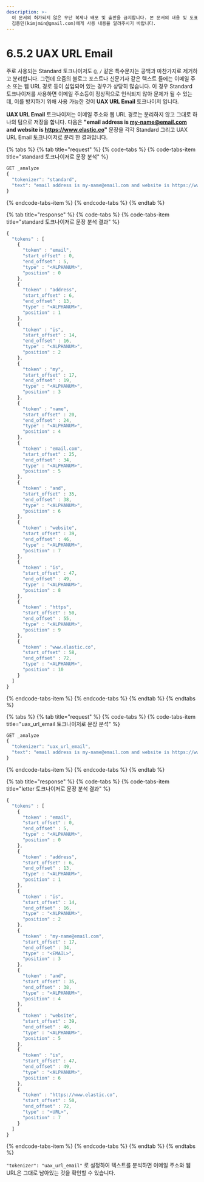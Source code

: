 ```yaml
---
description: >-
  이 문서의 허가되지 않은 무단 복제나 배포 및 출판을 금지합니다. 본 문서의 내용 및 도표 등을 인용하고자 하는 경우 출처를 명시하고
  김종민(kimjmin@gmail.com)에게 사용 내용을 알려주시기 바랍니다.
---
```


# 6.5.2 UAX URL Email

  주로 사용되는 Standard 토크나이저도 `@`, `/` 같은 특수문자는 공백과 마찬가지로 제거하고 분리합니다. 그런데 요즘의 블로그 포스트나 신문기사 같은 텍스트 들에는 이메일 주소 또는 웹 URL 경로 등이 삽입되어 있는 경우가 상당히 많습니다. 이 경우 Standard 토크나이저를 사용하면 이메일 주소등이 정상적으로 인식되지 않아 문제가 될 수 있는데, 이를 방지하기 위해 사용 가능한 것이 **UAX URL Email** 토크나이저 입니다.

  **UAX URL Email** 토크나이저는 이메일 주소와 웹 URL 경로는 분리하지 않고 그대로 하나의 텀으로 저장을 합니다. 다음은 **"email address is my-name@email.com and website is https://www.elastic.co"** 문장을 각각 Standard 그리고 UAX URL Email 토크나이저로 분리 한 결과입니다.

{% tabs %}
{% tab title="request" %}
{% code-tabs %}
{% code-tabs-item title="standard 토크나이저로 문장 분석" %}
```javascript
GET _analyze
{
  "tokenizer": "standard",
  "text": "email address is my-name@email.com and website is https://www.elastic.co"
}
```
{% endcode-tabs-item %}
{% endcode-tabs %}
{% endtab %}

{% tab title="response" %}
{% code-tabs %}
{% code-tabs-item title="standard 토크나이저로 문장 분석 결과" %}
```javascript
{
  "tokens" : [
    {
      "token" : "email",
      "start_offset" : 0,
      "end_offset" : 5,
      "type" : "<ALPHANUM>",
      "position" : 0
    },
    {
      "token" : "address",
      "start_offset" : 6,
      "end_offset" : 13,
      "type" : "<ALPHANUM>",
      "position" : 1
    },
    {
      "token" : "is",
      "start_offset" : 14,
      "end_offset" : 16,
      "type" : "<ALPHANUM>",
      "position" : 2
    },
    {
      "token" : "my",
      "start_offset" : 17,
      "end_offset" : 19,
      "type" : "<ALPHANUM>",
      "position" : 3
    },
    {
      "token" : "name",
      "start_offset" : 20,
      "end_offset" : 24,
      "type" : "<ALPHANUM>",
      "position" : 4
    },
    {
      "token" : "email.com",
      "start_offset" : 25,
      "end_offset" : 34,
      "type" : "<ALPHANUM>",
      "position" : 5
    },
    {
      "token" : "and",
      "start_offset" : 35,
      "end_offset" : 38,
      "type" : "<ALPHANUM>",
      "position" : 6
    },
    {
      "token" : "website",
      "start_offset" : 39,
      "end_offset" : 46,
      "type" : "<ALPHANUM>",
      "position" : 7
    },
    {
      "token" : "is",
      "start_offset" : 47,
      "end_offset" : 49,
      "type" : "<ALPHANUM>",
      "position" : 8
    },
    {
      "token" : "https",
      "start_offset" : 50,
      "end_offset" : 55,
      "type" : "<ALPHANUM>",
      "position" : 9
    },
    {
      "token" : "www.elastic.co",
      "start_offset" : 58,
      "end_offset" : 72,
      "type" : "<ALPHANUM>",
      "position" : 10
    }
  ]
}
```
{% endcode-tabs-item %}
{% endcode-tabs %}
{% endtab %}
{% endtabs %}

{% tabs %}
{% tab title="request" %}
{% code-tabs %}
{% code-tabs-item title="uax\_url\_email 토크나이저로 문장 분석" %}
```javascript
GET _analyze
{
  "tokenizer": "uax_url_email",
  "text": "email address is my-name@email.com and website is https://www.elastic.co"
}
```
{% endcode-tabs-item %}
{% endcode-tabs %}
{% endtab %}

{% tab title="response" %}
{% code-tabs %}
{% code-tabs-item title="letter 토크나이저로 문장 분석 결과" %}
```javascript
{
  "tokens" : [
    {
      "token" : "email",
      "start_offset" : 0,
      "end_offset" : 5,
      "type" : "<ALPHANUM>",
      "position" : 0
    },
    {
      "token" : "address",
      "start_offset" : 6,
      "end_offset" : 13,
      "type" : "<ALPHANUM>",
      "position" : 1
    },
    {
      "token" : "is",
      "start_offset" : 14,
      "end_offset" : 16,
      "type" : "<ALPHANUM>",
      "position" : 2
    },
    {
      "token" : "my-name@email.com",
      "start_offset" : 17,
      "end_offset" : 34,
      "type" : "<EMAIL>",
      "position" : 3
    },
    {
      "token" : "and",
      "start_offset" : 35,
      "end_offset" : 38,
      "type" : "<ALPHANUM>",
      "position" : 4
    },
    {
      "token" : "website",
      "start_offset" : 39,
      "end_offset" : 46,
      "type" : "<ALPHANUM>",
      "position" : 5
    },
    {
      "token" : "is",
      "start_offset" : 47,
      "end_offset" : 49,
      "type" : "<ALPHANUM>",
      "position" : 6
    },
    {
      "token" : "https://www.elastic.co",
      "start_offset" : 50,
      "end_offset" : 72,
      "type" : "<URL>",
      "position" : 7
    }
  ]
}
```
{% endcode-tabs-item %}
{% endcode-tabs %}
{% endtab %}
{% endtabs %}

   `"tokenizer": "uax_url_email"` 로 설정하여 텍스트를 분석하면 이메일 주소와 웹 URL은 그대로 남아있는 것을 확인할 수 있습니다.

